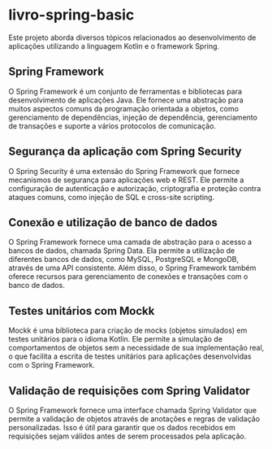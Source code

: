 # livro-spring-basic

Este projeto aborda diversos tópicos relacionados ao desenvolvimento de aplicações utilizando a linguagem Kotlin e o framework Spring.


## Spring Framework

O Spring Framework é um conjunto de ferramentas e bibliotecas para desenvolvimento de aplicações Java. Ele fornece uma abstração para muitos aspectos comuns da programação orientada a objetos, como gerenciamento de dependências, injeção de dependência, gerenciamento de transações e suporte a vários protocolos de comunicação.

## Segurança da aplicação com Spring Security

O Spring Security é uma extensão do Spring Framework que fornece mecanismos de segurança para aplicações web e REST. Ele permite a configuração de autenticação e autorização, criptografia e proteção contra ataques comuns, como injeção de SQL e cross-site scripting.

## Conexão e utilização de banco de dados

O Spring Framework fornece uma camada de abstração para o acesso a bancos de dados, chamada Spring Data. Ela permite a utilização de diferentes bancos de dados, como MySQL, PostgreSQL e MongoDB, através de uma API consistente. Além disso, o Spring Framework também oferece recursos para gerenciamento de conexões e transações com o banco de dados.

## Testes unitários com Mockk

Mockk é uma biblioteca para criação de mocks (objetos simulados) em testes unitários para o idioma Kotlin. Ele permite a simulação de comportamentos de objetos sem a necessidade de sua implementação real, o que facilita a escrita de testes unitários para aplicações desenvolvidas com o Spring Framework.

## Validação de requisições com Spring Validator

O Spring Framework fornece uma interface chamada Spring Validator que permite a validação de objetos através de anotações e regras de validação personalizadas. Isso é útil para garantir que os dados recebidos em requisições sejam válidos antes de serem processados pela aplicação.

